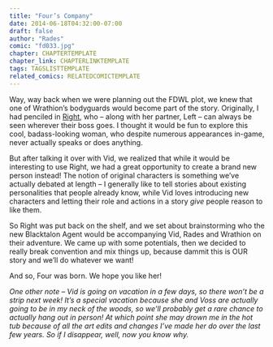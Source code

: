 ```yaml
---
title: "Four’s Company"
date: 2014-06-18T04:32:00-07:00
draft: false
author: "Rades"
comic: "fd033.jpg"
chapter: CHAPTERTEMPLATE
chapter_link: CHAPTERLINKTEMPLATE
tags: TAGSLISTTEMPLATE
related_comics: RELATEDCOMICTEMPLATE
---
```


Way, way back when we were planning out the FDWL plot, we knew that one of Wrathion’s bodyguards would become part of the story. Originally, I had penciled in [Right](http://www.wowhead.com/npc=62941), who – along with her partner, Left – can always be seen wherever their boss goes. I thought it would be fun to explore this cool, badass-looking woman, who despite numerous appearances in-game, never actually speaks or does anything.


But after talking it over with Vid, we realized that while it would be interesting to use Right, we had a great opportunity to create a brand new person instead! The notion of original characters is something we’ve actually debated at length – I generally like to tell stories about existing personalities that people already know, while Vid loves introducing new characters and letting their role and actions in a story *give* people reason to like them.


So Right was put back on the shelf, and we set about brainstorming who the new Blacktalon Agent would be accompanying Vid, Rades and Wrathion on their adventure. We came up with some potentials, then we decided to really break convention and mix things up, because dammit this is OUR story and we’ll do whatever we want!


And so, Four was born. We hope you like her!


*One other note – Vid is going on vacation in a few days, so there won’t be a strip next week! It’s a special vacation because she and Voss are actually going to be in my neck of the woods, so we’ll probably get a rare chance to actually hang out in person! At which point she may drown me in the hot tub because of all the art edits and changes I’ve made her do over the last few years. So if I disappear, well, now you know why.*

